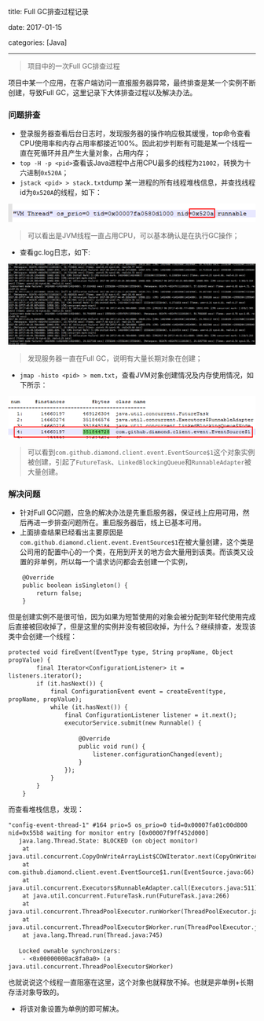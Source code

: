 title: Full GC排查过程记录

date: 2017-01-15

categories: [Java] 

---

> 项目中的一次Full GC排查过程

<!--more-->

项目中某一个应用，在客户端访问一直报服务器异常，最终排查是某一个实例不断创建，导致Full GC，这里记录下大体排查过程以及解决办法。

### 问题排查

* 登录服务器查看后台日志时，发现服务器的操作响应极其缓慢，top命令查看CPU使用率和内存占用率都接近100%。因此初步判断有可能是某一个线程一直在死循环并且产生大量对象，占用内存；
* `top -H -p <pid>`查看该Java进程中占用CPU最多的线程为`21002`，转换为十六进制`0x520A`；
* `jstack <pid> > stack.txt`dump 某一进程的所有线程堆栈信息，并查找线程id为`0x520A`的线程，如下：

![thread stack](https://raw.githubusercontent.com/uguesswhoami/pictures/master/thread.png)

> 可以看出是JVM线程一直占用CPU，可以基本确认是在执行GC操作；
* 查看gc.log日志，如下:

![gc](https://raw.githubusercontent.com/uguesswhoami/pictures/master/fullgc.png)

> 发现服务器一直在Full GC，说明有大量长期对象在创建；
* `jmap -histo <pid> > mem.txt`，查看JVM对象创建情况及内存使用情况，如下所示：

![mem use info](https://raw.githubusercontent.com/uguesswhoami/pictures/master/memuse.png)

> 可以看到`com.github.diamond.client.event.EventSource$1`这个对象实例被创建，引起了`FutureTask`、`LinkedBlockingQueue`和`RunnableAdapter`被大量创建。

### 解决问题
* 针对Full GC问题，应急的解决办法是先重启服务器，保证线上应用可用，然后再进一步排查问题所在。重启服务器后，线上已基本可用。
* 上面排查结果已经看出主要原因是`com.github.diamond.client.event.EventSource$1`在被大量创建，这个类是公司用的配置中心的一个类，在用到开关的地方会大量用到该类。而该类又设置的非单例，所以每一个请求访问都会去创建一个实例，

```
	@Override
	public boolean isSingleton() {
		return false;
	}
```
但是创建实例不是很可怕，因为如果为短暂使用的对象会被分配到年轻代使用完成后直接被回收掉了，但是这里的实例并没有被回收掉，为什么？继续排查，发现该类中会创建一个线程：
```
protected void fireEvent(EventType type, String propName, Object propValue) {
		final Iterator<ConfigurationListener> it = listeners.iterator();
		if (it.hasNext()) {
			final ConfigurationEvent event = createEvent(type, propName, propValue);
			while (it.hasNext()) {
				final ConfigurationListener listener = it.next();
				executorService.submit(new Runnable() {
					
					@Override
					public void run() {
						listener.configurationChanged(event);
					}
				});
			}
		}
	}
```
而查看堆栈信息，发现：
```
"config-event-thread-1" #164 prio=5 os_prio=0 tid=0x00007fa01c00d800 nid=0x55b8 waiting for monitor entry [0x00007f9ff452d000]
   java.lang.Thread.State: BLOCKED (on object monitor)
	at java.util.concurrent.CopyOnWriteArrayList$COWIterator.next(CopyOnWriteArrayList.java:1151)
	at com.github.diamond.client.event.EventSource$1.run(EventSource.java:66)
	at java.util.concurrent.Executors$RunnableAdapter.call(Executors.java:511)
	at java.util.concurrent.FutureTask.run(FutureTask.java:266)
	at java.util.concurrent.ThreadPoolExecutor.runWorker(ThreadPoolExecutor.java:1142)
	at java.util.concurrent.ThreadPoolExecutor$Worker.run(ThreadPoolExecutor.java:617)
	at java.lang.Thread.run(Thread.java:745)

   Locked ownable synchronizers:
	- <0x00000000ac8fa0a0> (a java.util.concurrent.ThreadPoolExecutor$Worker)

```
也就说说这个线程一直阻塞在这里，这个对象也就释放不掉。也就是非单例+长期存活对象导致的。
* 将该对象设置为单例的即可解决。